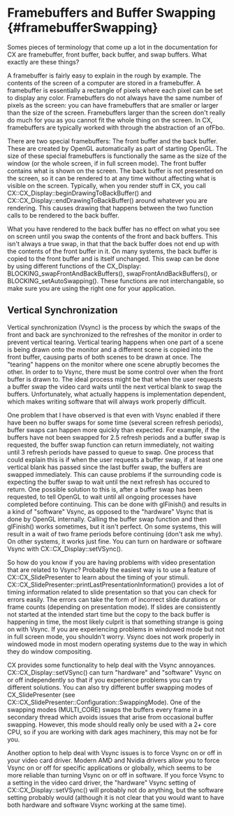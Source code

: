 Framebuffers and Buffer Swapping {#framebufferSwapping}
================================

Somes pieces of terminology that come up a lot in the documentation for CX are framebuffer, front buffer, back buffer, and swap buffers. What exactly are these things?

A framebuffer is fairly easy to explain in the rough by example. The contents of the screen of a computer are stored in a framebuffer. A framebuffer is essentially a rectangle of pixels where each pixel can be set to display any color. Framebuffers do not always have the same number of pixels as the screen: you can have framebuffers that are smaller or larger than the size of the screen. Framebuffers larger than the screen don't really do much for you as you cannot fit the whole thing on the screen. In CX, framebuffers are typically worked with through the abstraction of an ofFbo.

There are two special framebuffers: The front buffer and the back buffer. These are created by OpenGL automatically as part of starting OpenGL. The size of these special framebuffers is functionally the same as the size of the window (or the whole screen, if in full screen mode). The front buffer contains what is shown on the screen. The back buffer is not presented on the screen, so it can be rendered to at any time without affecting what is visible on the screen. Typically, when you render stuff in CX, you call CX::CX_Display::beginDrawingToBackBuffer() and CX::CX_Display::endDrawingToBackBuffer() around whatever you are rendering. This causes drawing that happens between the two function calls to be rendered to the back buffer. 

What you have rendered to the back buffer has no effect on what you see on screen until you swap the contents of the front and back buffers. This isn't always a true swap, in that that the back buffer does not end up with the contents of the front buffer in it. On many systems, the back buffer is copied to the front buffer and is itself unchanged. This swap can be done by using different functions of the CX_Display: BLOCKING_swapFrontAndBackBuffers(), swapFrontAndBackBuffers(), or BLOCKING_setAutoSwapping(). These functions are not interchangable, so make sure you are using the right one for your application.


Vertical Synchronization
------------------------

Vertical synchronization (Vsync) is the process by which the swaps of the front and back are synchronized to the refreshes of the monitor in order to prevent vertical tearing. Vertical tearing happens when one part of a scene is being drawn onto the monitor and a different scene is copied into the front buffer, causing parts of both scenes to be drawn at once. The "tearing" happens on the monitor where one scene abruptly becomes the other. In order to to Vsync, there must be some control over when the front buffer is drawn to. The ideal process might be that when the user requests a buffer swap the video card waits until the next vertical blank to swap the buffers. Unfortunately, what actually happens is implementation dependent, which makes writing software that will always work properly difficult. 

One problem that I have observed is that even with Vsync enabled if there have been no buffer swaps for some time (several screen refresh periods), buffer swaps can happen more quickly than expected. For example, if the buffers have not been swapped for 2.5 refresh periods and a buffer swap is requested, the buffer swap function can return immediately, not waiting until 3 refresh periods have passed to queue to swap. One process that could explain this is if when the user requests a buffer swap, if at least one vertical blank has passed since the last buffer swap, the buffers are swapped immediately. This can cause problems if the surrounding code is expecting the buffer swap to wait until the next refresh has occured to return. One possible solution to this is, after a buffer swap has been requested, to tell OpenGL to wait until all ongoing processes have completed before continuing. This can be done with glFinish() and results in a kind of "software" Vsync, as opposed to the "hardware" Vsync that is done by OpenGL internally. Calling the buffer swap function and then glFinish() works sometimes, but it isn't perfect. On some systems, this will result in a wait of two frame periods before continuing (don't ask me why). On other systems, it works just fine. You can turn on hardware or software Vsync with CX::CX_Display::setVSync().

So how do you know if you are having problems with video presentation that are related to Vsync? Probably the easiest way is to use a feature of CX::CX_SlidePresenter to learn about the timing of your stimuli. CX::CX_SlidePresenter::printLastPresentationInformation() provides a lot of timing information related to slide presentation so that you can check for errors easily. The errors can take the form of incorrect slide durations or frame counts (depending on presentation mode). If slides are consistently not started at the intended start time but the copy to the back buffer is happening in time, the most likely culprit is that something strange is going on with Vsync. If you are experiencing problems in windowed mode but not in full screen mode, you shouldn't worry. Vsync does not work properly in windowed mode in most modern operating systems due to the way in which they do window compositing.

CX provides some functionality to help deal with the Vsync annoyances. CX::CX_Display::setVSync() can turn "hardware" and "software" Vsync on or off independently so that if you experience problems you can try different solutions. You can also try different buffer swapping modes of CX_SlidePresenter (see CX::CX_SlidePresenter::Configuration::SwappingMode). One of the swapping modes (MULTI_CORE) swaps the buffers every frame in a secondary thread which avoids issues that arise from occasional buffer swapping. However, this mode should really only be used with a 2+ core CPU, so if you are working with dark ages machinery, this may not be for you.

Another option to help deal with Vsync issues is to force Vsync on or off in your video card driver. Modern AMD and Nvidia drivers allow you to force Vsync on or off for specific applications or globally, which seems to be more reliable than turning Vsync on or off in software. If you force Vsync to a setting in the video card driver, the "hardware" Vsync setting of CX::CX_Display::setVSync() will probably not do anything, but the software setting probably would (although it is not clear that you would want to have both hardware and software Vsync working at the same time).



